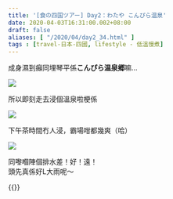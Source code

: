```yaml
---
title: '[食の四国ツアー] Day2：わたや こんぴら温泉'
date: 2020-04-03T16:31:00.002+08:00
draft: false
aliases: [ "/2020/04/day2_34.html" ]
tags : [travel-日本-四國, lifestyle - 低溫慢煮]
---
```


成身濕到癲同埋琴平係**こんぴら温泉郷**嘛…  

![](/images/shikoku2h.jpg)

所以即刻走去浸個溫泉啦梗係  

![](/images/shikoku2h1.jpg)

下午茶時間冇人浸，霸場咁都幾爽（哈）  

![](/images/shikoku2h2.jpg)

同嚟嗰陣個排水差！好！遠！  
頭先真係好L大雨呢～  
  
  
{{<shikoku>}}
  
